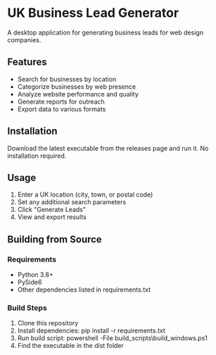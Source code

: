 # UK Business Lead Generator

A desktop application for generating business leads for web design companies.

## Features

- Search for businesses by location
- Categorize businesses by web presence
- Analyze website performance and quality
- Generate reports for outreach
- Export data to various formats

## Installation

Download the latest executable from the releases page and run it. No installation required.

## Usage

1. Enter a UK location (city, town, or postal code)
2. Set any additional search parameters
3. Click "Generate Leads"
4. View and export results

## Building from Source

### Requirements

- Python 3.8+
- PySide6
- Other dependencies listed in requirements.txt

### Build Steps

1. Clone this repository
2. Install dependencies: pip install -r requirements.txt
3. Run build script: powershell -File build_scripts\build_windows.ps1
4. Find the executable in the dist folder
